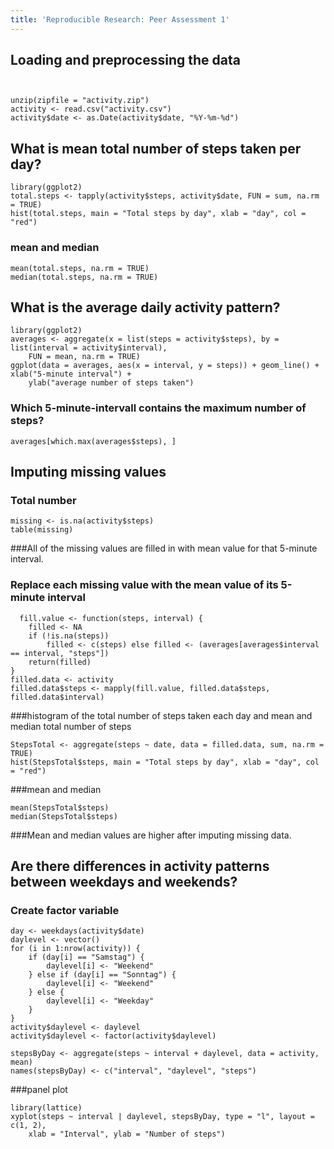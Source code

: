 ```yaml
---
title: 'Reproducible Research: Peer Assessment 1'
---
```



## Loading and preprocessing the data

```{r}


unzip(zipfile = "activity.zip")
activity <- read.csv("activity.csv")
activity$date <- as.Date(activity$date, "%Y-%m-%d")
```

## What is mean total number of steps taken per day?
```{r}
library(ggplot2)
total.steps <- tapply(activity$steps, activity$date, FUN = sum, na.rm = TRUE)
hist(total.steps, main = "Total steps by day", xlab = "day", col = "red")
```
### mean and median
```{r}
mean(total.steps, na.rm = TRUE)
median(total.steps, na.rm = TRUE)
```

## What is the average daily activity pattern?
```{r}
library(ggplot2)
averages <- aggregate(x = list(steps = activity$steps), by = list(interval = activity$interval), 
    FUN = mean, na.rm = TRUE)
ggplot(data = averages, aes(x = interval, y = steps)) + geom_line() + xlab("5-minute interval") + 
    ylab("average number of steps taken")
```

### Which 5-minute-intervall contains the maximum number of steps?
```{r}
averages[which.max(averages$steps), ]
```

## Imputing missing values

### Total number
```{r}
missing <- is.na(activity$steps)
table(missing)
```
###All of the missing values are filled in with mean value for that 5-minute interval.

### Replace each missing value with the mean value of its 5-minute interval
```{r}
  fill.value <- function(steps, interval) {
    filled <- NA
    if (!is.na(steps)) 
        filled <- c(steps) else filled <- (averages[averages$interval == interval, "steps"])
    return(filled)
}
filled.data <- activity
filled.data$steps <- mapply(fill.value, filled.data$steps, filled.data$interval)
```

###histogram of the total number of steps taken each day and mean and median total number of steps

```{r}
StepsTotal <- aggregate(steps ~ date, data = filled.data, sum, na.rm = TRUE)
hist(StepsTotal$steps, main = "Total steps by day", xlab = "day", col = "red")
```

###mean and median

```{r}
mean(StepsTotal$steps)
median(StepsTotal$steps)
```
###Mean and median values are higher after imputing missing data.


## Are there differences in activity patterns between weekdays and weekends?

### Create factor variable 

```{r}
day <- weekdays(activity$date)
daylevel <- vector()
for (i in 1:nrow(activity)) {
    if (day[i] == "Samstag") {
        daylevel[i] <- "Weekend"
    } else if (day[i] == "Sonntag") {
        daylevel[i] <- "Weekend"
    } else {
        daylevel[i] <- "Weekday"
    }
}
activity$daylevel <- daylevel
activity$daylevel <- factor(activity$daylevel)

stepsByDay <- aggregate(steps ~ interval + daylevel, data = activity, mean)
names(stepsByDay) <- c("interval", "daylevel", "steps")

```


###panel plot
```{r}
library(lattice)
xyplot(steps ~ interval | daylevel, stepsByDay, type = "l", layout = c(1, 2), 
    xlab = "Interval", ylab = "Number of steps")
```   
